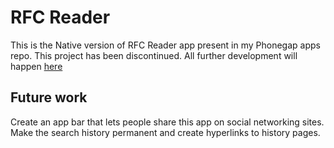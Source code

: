RFC Reader
==========

This is the Native version of RFC Reader app present in my Phonegap apps repo.
This project has been discontinued. All further development will happen [here](https://github.com/bhargavgolla/WindowsPhoneApps/tree/master/RFCReader-Panaroma)

Future work
-----------

Create an app bar that lets people share this app on social networking sites.
Make the search history permanent and create hyperlinks to history pages.